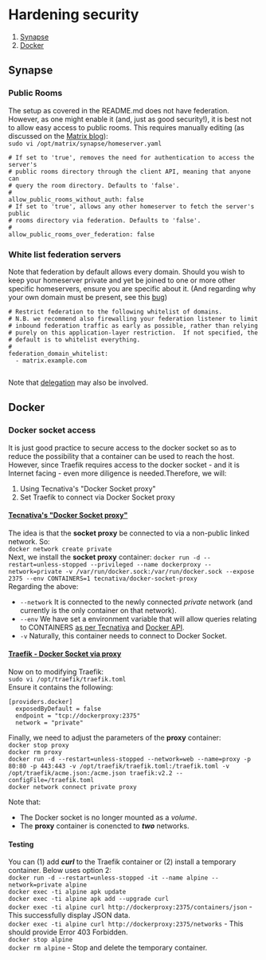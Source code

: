 
# Hardening security

1. [Synapse](#synapse)
2. [Docker](#docker)

## Synapse  
### Public Rooms
The setup as covered in the README.md does not have federation. However, as one might enable it (and, just as good security!), it is best not to allow easy access to public rooms. This requires manually editing (as discussed on the [Matrix blog](https://matrix.org/blog/2019/11/09/avoiding-unwelcome-visitors-on-private-matrix-servers)):  
`sudo vi /opt/matrix/synapse/homeserver.yaml`  
```
# If set to 'true', removes the need for authentication to access the server's
# public rooms directory through the client API, meaning that anyone can          
# query the room directory. Defaults to 'false'.                            
#                                                                           
allow_public_rooms_without_auth: false
# If set to 'true', allows any other homeserver to fetch the server's public
# rooms directory via federation. Defaults to 'false'.             
#                                                                     
allow_public_rooms_over_federation: false 
```

### White list federation servers
Note that federation by default allows every domain. Should you wish to keep your homeserver private and yet be joined to one or more other specific homeservers, ensure you are specific about it. (And regarding why your own domain must be present, see this [bug](https://github.com/matrix-org/synapse/issues/6635))
```
# Restrict federation to the following whitelist of domains.                      
# N.B. we recommend also firewalling your federation listener to limit            
# inbound federation traffic as early as possible, rather than relying                 
# purely on this application-layer restriction.  If not specified, the        
# default is to whitelist everything.                                           
#                                                                                                 
federation_domain_whitelist:                                                                                                         
  - matrix.example.com                                                     
                                
```
Note that [delegation](https://github.com/matrix-org/synapse/blob/master/docs/delegate.md) may also be involved.

## Docker
### Docker socket access
It is just good practice to secure access to the docker socket so as to reduce the possibility that a container can be used to reach the host. However, since Traefik requires access to the docker socket - and it is Internet facing - even more diligence is needed.Therefore, we will:
1. Using Tecnativa's "Docker Socket proxy"
2. Set Traefik to connect via Docker Socket proxy

#### [Tecnativa's "Docker Socket proxy"](https://github.com/Tecnativa/docker-socket-proxy)
The idea is that the **socket proxy** be connected to via a non-public linked network. So:  
`docker network create private`  
Next, we install the **socket proxy** container:
`docker run -d --restart=unless-stopped --privileged --name dockerproxy --network=private -v /var/run/docker.sock:/var/run/docker.sock --expose 2375 --env CONTAINERS=1 tecnativa/docker-socket-proxy`  
Regarding the above:  
* `--network` It is connected to the newly connected *private* network (and currently is the only container on that network).
* `--env` We have set a environment variable that will allow queries relating to CONTAINERS [as per Tecnativa](https://github.com/Tecnativa/docker-socket-proxy#not-always-needed) and [Docker API](https://docs.docker.com/engine/api/v1.40/#operation/ContainerList).  
* `-v` Naturally, this container needs to connect to Docker Socket.  

#### [Traefik - Docker Socket via proxy](https://chriswiegman.com/2019/11/protecting-your-docker-socket-with-traefik-2/)
Now on to modifying Traefik:  
`sudo vi /opt/traefik/traefik.toml`  
Ensure it contains the following:  
```
[providers.docker]
  exposedByDefault = false
  endpoint = "tcp://dockerproxy:2375"
  network = "private"

```
Finally, we need to adjust the parameters of the **proxy** container:  
`docker stop proxy`  
`docker rm proxy`  
`docker run -d --restart=unless-stopped --network=web --name=proxy -p 80:80 -p 443:443 -v /opt/traefik/traefik.toml:/traefik.toml -v /opt/traefik/acme.json:/acme.json traefik:v2.2 --configFile=/traefik.toml`  
`docker network connect private proxy`  

Note that:
* The Docker socket is no longer mounted as a *volume*.
* The **proxy** container is conencted to ***two*** networks.

#### Testing
You can (1) add ***curl*** to the Traefik container or (2) install a temporary container. Below uses option 2:  
`docker run -d --restart=unless-stopped -it --name alpine --network=private alpine`  
`docker exec -ti alpine apk update`  
`docker exec -ti alpine apk add --upgrade curl`  
`docker exec -ti alpine curl http://dockerproxy:2375/containers/json` - This successfully display JSON data.  
`docker exec -ti alpine curl http://dockerproxy:2375/networks` - This should provide Error 403 Forbidden.  
`docker stop alpine`  
`docker rm alpine` - Stop and delete the temporary container.  
